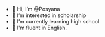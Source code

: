 - 👋 Hi, I’m @Posyana
- 👀 I’m interested in scholarship 
- 🌱 I’m currently learning high school 
- 💞 I'm fluent in English.

<!---
Posyana/Posyana is a ✨ special ✨ repository because its `README.md` (this file) appears on your GitHub profile.
You can click the Preview link to take a look at your changes.
--->
